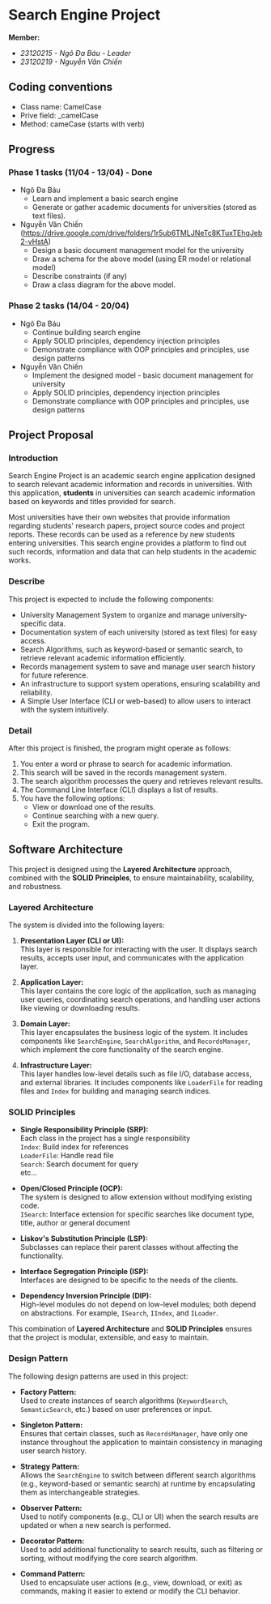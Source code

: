 # Search Engine Project  
**Member:**  
- *23120215 - Ngô Đa Báu - Leader*  
- *23120219 - Nguyễn Văn Chiến*  

## Coding conventions
- Class name: CamelCase
- Prive field: _camelCase
- Method: cameCase (starts with verb)

## Progress
### Phase 1 tasks (11/04 - 13/04) - Done
- Ngô Đa Báu
    - Learn and implement a basic search engine
    - Generate or gather academic documents for universities (stored as text files).
- Nguyễn Văn Chiến (https://drive.google.com/drive/folders/1r5ub6TMLJNeTc8KTuxTEhqJeb2-vHstA)
    - Design a basic document management model for the university
    - Draw a schema for the above model (using ER model or relational model)
    - Describe constraints (if any)
    - Draw a class diagram for the above model.

### Phase 2 tasks (14/04 - 20/04)
- Ngô Đa Báu
    - Continue building search engine
    - Apply SOLID principles, dependency injection principles
    - Demonstrate compliance with OOP principles and principles, use design patterns
- Nguyễn Văn Chiến
    - Implement the designed model - basic document management for university
    - Apply SOLID principles, dependency injection principles
    - Demonstrate compliance with OOP principles and principles, use design patterns

## Project Proposal  
### Introduction  
Search Engine Project is an academic search engine application designed to search relevant academic information and records in universities. With this application, **students** in universities can search academic information based on keywords and titles provided for search.  

Most universities have their own websites that provide information regarding students' research papers, project source codes and project reports. These records can be used as a reference by new students entering universities. This search engine provides a platform to find out such records, information and data that can help students in the academic works.  

### Describe  
This project is expected to include the following components:  
- University Management System to organize and manage university-specific data.
- Documentation system of each university (stored as text files) for easy access.
- Search Algorithms, such as keyword-based or semantic search, to retrieve relevant academic information efficiently.
- Records management system to save and manage user search history for future reference.
- An infrastructure to support system operations, ensuring scalability and reliability.
- A Simple User Interface (CLI or web-based) to allow users to interact with the system intuitively.

### Detail  
After this project is finished, the program might operate as follows:  
1. You enter a word or phrase to search for academic information.
2. This search will be saved in the records management system.
3. The search algorithm processes the query and retrieves relevant results.
4. The Command Line Interface (CLI) displays a list of results.
5. You have the following options:
    - View or download one of the results.
    - Continue searching with a new query.
    - Exit the program.

## Software Architecture
This project is designed using the **Layered Architecture** approach, combined with the **SOLID Principles**, to ensure maintainability, scalability, and robustness.

### Layered Architecture
The system is divided into the following layers:

1. **Presentation Layer (CLI or UI):**  
    This layer is responsible for interacting with the user. It displays search results, accepts user input, and communicates with the application layer.

2. **Application Layer:**  
    This layer contains the core logic of the application, such as managing user queries, coordinating search operations, and handling user actions like viewing or downloading results.

3. **Domain Layer:**  
    This layer encapsulates the business logic of the system. It includes components like `SearchEngine`, `SearchAlgorithm`, and `RecordsManager`, which implement the core functionality of the search engine.

4. **Infrastructure Layer:**  
    This layer handles low-level details such as file I/O, database access, and external libraries. It includes components like `LoaderFile` for reading files and `Index` for building and managing search indices.

### SOLID Principles
- **Single Responsibility Principle (SRP):**  
    Each class in the project has a single responsibility  
    `Index`: Build index for references  
    `LoaderFile`: Handle read file  
    `Search`: Search document for query  
    etc...

- **Open/Closed Principle (OCP):**  
    The system is designed to allow extension without modifying existing code.  
    `ISearch`: Interface extension for specific searches like document type, title, author or general document

- **Liskov's Substitution Principle (LSP):**  
    Subclasses can replace their parent classes without affecting the functionality.

- **Interface Segregation Principle (ISP):**  
    Interfaces are designed to be specific to the needs of the clients.

- **Dependency Inversion Principle (DIP):**  
    High-level modules do not depend on low-level modules; both depend on abstractions. For example, `ISearch`, `IIndex`, and `ILoader`.

This combination of **Layered Architecture** and **SOLID Principles** ensures that the project is modular, extensible, and easy to maintain.

### Design Pattern
The following design patterns are used in this project:

- **Factory Pattern:**  
    Used to create instances of search algorithms (`KeywordSearch`, `SemanticSearch`, etc.) based on user preferences or input.

- **Singleton Pattern:**  
    Ensures that certain classes, such as `RecordsManager`, have only one instance throughout the application to maintain consistency in managing user search history.

- **Strategy Pattern:**  
    Allows the `SearchEngine` to switch between different search algorithms (e.g., keyword-based or semantic search) at runtime by encapsulating them as interchangeable strategies.

- **Observer Pattern:**  
    Used to notify components (e.g., CLI or UI) when the search results are updated or when a new search is performed.

- **Decorator Pattern:**  
    Used to add additional functionality to search results, such as filtering or sorting, without modifying the core search algorithm.

- **Command Pattern:**  
    Used to encapsulate user actions (e.g., view, download, or exit) as commands, making it easier to extend or modify the CLI behavior.
